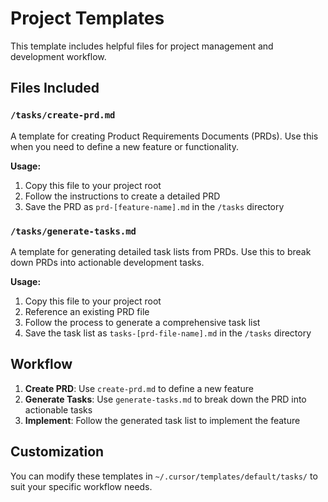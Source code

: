 # Project Templates

This template includes helpful files for project management and development workflow.

## Files Included

### `/tasks/create-prd.md`
A template for creating Product Requirements Documents (PRDs). Use this when you need to define a new feature or functionality.

**Usage:**
1. Copy this file to your project root
2. Follow the instructions to create a detailed PRD
3. Save the PRD as `prd-[feature-name].md` in the `/tasks` directory

### `/tasks/generate-tasks.md`
A template for generating detailed task lists from PRDs. Use this to break down PRDs into actionable development tasks.

**Usage:**
1. Copy this file to your project root
2. Reference an existing PRD file
3. Follow the process to generate a comprehensive task list
4. Save the task list as `tasks-[prd-file-name].md` in the `/tasks` directory

## Workflow

1. **Create PRD**: Use `create-prd.md` to define a new feature
2. **Generate Tasks**: Use `generate-tasks.md` to break down the PRD into actionable tasks
3. **Implement**: Follow the generated task list to implement the feature

## Customization

You can modify these templates in `~/.cursor/templates/default/tasks/` to suit your specific workflow needs.
